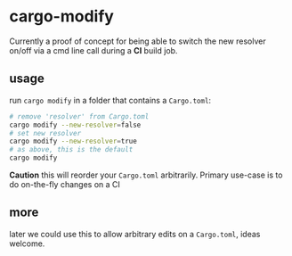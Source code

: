 # cargo-modify

Currently a proof of concept for being able to switch the new resolver on/off via a cmd line call during a **CI** build job.

## usage

run `cargo modify` in a folder that contains a `Cargo.toml`:

```sh
# remove 'resolver' from Cargo.toml
cargo modify --new-resolver=false
# set new resolver
cargo modify --new-resolver=true
# as above, this is the default
cargo modify
```

**Caution** this will reorder your `Cargo.toml` arbitrarily. Primary use-case is to do on-the-fly changes on a CI

## more

later we could use this to allow arbitrary edits on a `Cargo.toml`, ideas welcome.